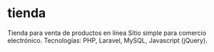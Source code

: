 # tienda
Tienda para venta de productos en línea
Sitio simple para comercio electrónico. Tecnologías: PHP, Laravel, MySQL, Javascript (jQuery).
